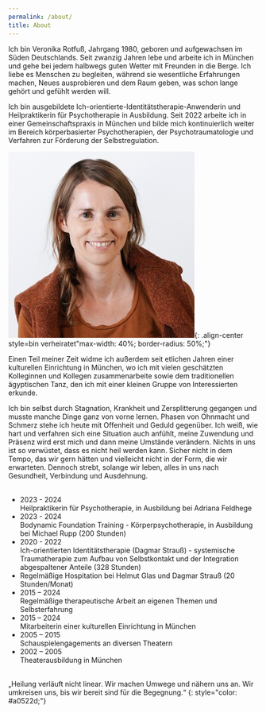 ```yaml
---
permalink: /about/
title: About
---
```

Ich bin Veronika Rotfuß, Jahrgang 1980, geboren und aufgewachsen im Süden Deutschlands. Seit zwanzig Jahren lebe und arbeite ich in München und gehe bei jedem halbwegs guten Wetter mit Freunden in die Berge. Ich liebe es Menschen zu begleiten, während sie wesentliche Erfahrungen machen, Neues ausprobieren und dem Raum geben, was schon lange gehört und gefühlt werden will.

Ich bin ausgebildete Ich-orientierte-Identitätstherapie-Anwenderin und Heilpraktikerin für Psychotherapie in Ausbildung. Seit 2022 arbeite ich in einer Gemeinschaftspraxis in München und bilde mich kontinuierlich weiter im Bereich körperbasierter Psychotherapien, der Psychotraumatologie und Verfahren zur Förderung der Selbstregulation.

![Veronika Rotfuß](/assets/images/About_Veronika_klein.jpg){: .align-center style=bin verheiratet"max-width: 40%; border-radius: 50%;"}

Einen Teil meiner Zeit widme ich außerdem seit etlichen Jahren einer kulturellen Einrichtung in München, wo ich mit vielen geschätzten Kolleginnen und Kollegen zusammenarbeite sowie dem traditionellen ägyptischen Tanz, den ich mit einer kleinen Gruppe von Interessierten erkunde.

Ich bin selbst durch Stagnation, Krankheit und Zersplitterung gegangen und musste manche Dinge ganz von vorne lernen. Phasen von Ohnmacht und Schmerz stehe ich heute mit Offenheit und Geduld gegenüber. Ich weiß, wie hart und verfahren sich eine Situation auch anfühlt, meine Zuwendung und Präsenz wird erst mich und dann meine Umstände verändern. Nichts in uns ist so verwüstet, dass es nicht heil werden kann. Sicher nicht in dem Tempo, das wir gern hätten und vielleicht nicht in der Form, die wir erwarteten. Dennoch strebt, solange wir leben, alles in uns nach Gesundheit, Verbindung und Ausdehnung.\
<br>

* 2023 - 2024\
  Heilpraktikerin für Psychotherapie, in Ausbildung bei Adriana Feldhege
* 2023 - 2024\
  Bodynamic Foundation Training - Körperpsychotherapie, in Ausbildung  bei Michael Rupp (200 Stunden)
* 2020 - 2022\
  Ich-orientierten Identitätstherapie (Dagmar Strauß) - systemische Traumatherapie zum Aufbau von Selbstkontakt und der Integration abgespaltener Anteile (328 Stunden)
* Regelmäßige Hospitation bei Helmut Glas und Dagmar Strauß (20 Stunden/Monat)
* 2015 –  2024\
  Regelmäßige therapeutische Arbeit an eigenen Themen und Selbsterfahrung 
* 2015 – 2024\
  Mitarbeiterin einer kulturellen Einrichtung in München
* 2005 – 2015\
  Schauspielengagements an diversen Theatern
* 2002 – 2005\
  Theaterausbildung in München

<br>
„Heilung verläuft nicht linear. Wir machen Umwege und nähern uns an. Wir umkreisen uns, bis wir bereit sind für die Begegnung.“  
{: style="color: #a0522d;"}